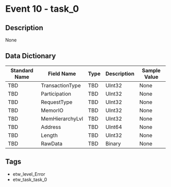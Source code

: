 # Event 10 - task_0

## Description
None

## Data Dictionary
|Standard Name|Field Name|Type|Description|Sample Value|
|---|---|---|---|---|
|TBD|TransactionType|TBD|UInt32|None|None|
|TBD|Participation|TBD|UInt32|None|None|
|TBD|RequestType|TBD|UInt32|None|None|
|TBD|MemorIO|TBD|UInt32|None|None|
|TBD|MemHierarchyLvl|TBD|UInt32|None|None|
|TBD|Address|TBD|UInt64|None|None|
|TBD|Length|TBD|UInt32|None|None|
|TBD|RawData|TBD|Binary|None|None|

## Tags
* etw_level_Error
* etw_task_task_0